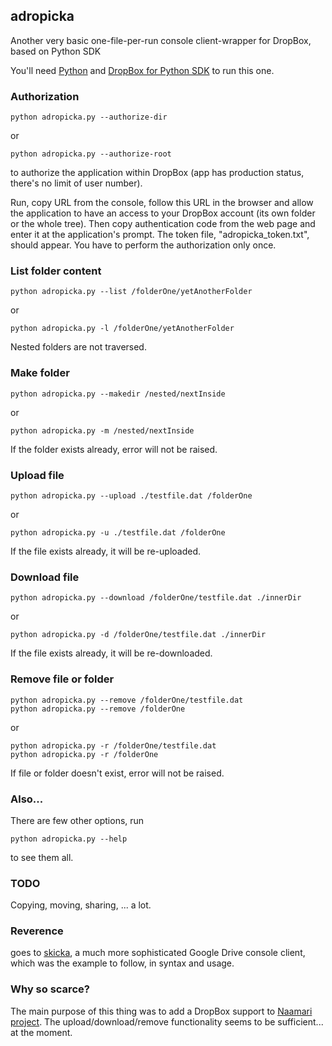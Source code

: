 ## adropicka

Another very basic one-file-per-run console client-wrapper for DropBox, based on Python SDK

You'll need [Python](https://www.python.org/) and [DropBox for Python SDK](https://github.com/dropbox/dropbox-sdk-python) to run this one.

### Authorization

```
python adropicka.py --authorize-dir
```
or
```
python adropicka.py --authorize-root
```

to authorize the application within DropBox (app has production status, there's no limit of user number).

Run, copy URL from the console, follow this URL in the browser and allow the application to have an access to your DropBox account (its own folder or the whole tree).
Then copy authentication code from the web page and enter it at the application's prompt.
The token file, "adropicka_token.txt", should appear.
You have to perform the authorization only once.

### List folder content

```
python adropicka.py --list /folderOne/yetAnotherFolder
```
or
```
python adropicka.py -l /folderOne/yetAnotherFolder
```

Nested folders are not traversed.

### Make folder

```
python adropicka.py --makedir /nested/nextInside
```
or
```
python adropicka.py -m /nested/nextInside
```

If the folder exists already, error will not be raised.

### Upload file

```
python adropicka.py --upload ./testfile.dat /folderOne
```
or
```
python adropicka.py -u ./testfile.dat /folderOne
```

If the file exists already, it will be re-uploaded.

### Download file

```
python adropicka.py --download /folderOne/testfile.dat ./innerDir
```
or
```
python adropicka.py -d /folderOne/testfile.dat ./innerDir
```

If the file exists already, it will be re-downloaded.

### Remove file or folder

```
python adropicka.py --remove /folderOne/testfile.dat
python adropicka.py --remove /folderOne
```
or
```
python adropicka.py -r /folderOne/testfile.dat
python adropicka.py -r /folderOne
```

If file or folder doesn't exist, error will not be raised.

### Also...

There are few other options, run

```
python adropicka.py --help
```

to see them all.

### TODO

Copying, moving, sharing, ... a lot.

### Reverence

goes to [skicka](https://github.com/google/skicka), a much more sophisticated Google Drive console client,
which was the example to follow, in syntax and usage.

### Why so scarce?

The main purpose of this thing was to add a DropBox support to [Naamari project](http://sunkware.org/naamari/index.php).
The upload/download/remove functionality seems to be sufficient... at the moment.
